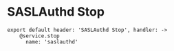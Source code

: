 
# SASLAuthd Stop

    export default header: 'SASLAuthd Stop', handler: ->
        @service.stop
          name: 'saslauthd'
